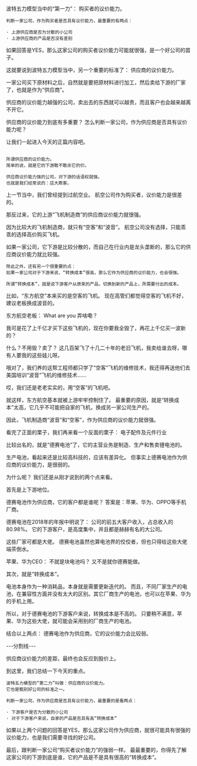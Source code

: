 
波特五力模型当中的“第一力”：
购买者的议价能力。

```
判断一家公司，作为购买者是否具有议价能力，最重要的有两点：

· 上游供应商是否为分散的小公司
· 上游供应商的产品是否没有差别
```

如果回答是YES，那么这家公司的购买者议价能力可能就很强，是一个好公司的苗子。

这就要说到波特五力模型当中，另一个重要的标准了：
供应商的议价能力。

一家公司买下原材料之后，自然就是要把原材料进行加工，然后卖给下游的厂家了，也就是作为“供应商”。

供应商的议价能力越强的公司，卖出去的东西就可以越贵，而且客户也会越来越离不开它。

供应商的议价能力到底有多重要？
怎么判断一家公司，作为供应商是否具有议价能力呢？

让我们一起进入今天的正篇内容吧。

```

所谓供应商的议价能力。
简单的说，就是它的下游敢不敢杀它的价。

供应商议价能力强的公司，对下游的话语权就强。
也就是我们经常说的：店大欺客。

```
上一节当中，我们曾经提到过航空业。
航空公司作为购买者，议价能力是很差的。

那反过来，它的上游“飞机制造商”的供应商议价能力就很强。

因为比较大的飞机制造商，就只有“空客”和“波音”。
航空公司没有选择，只能乖乖的选择高价购买飞机。


如果一家公司，它下游是比较分散的，而自己在行业内是龙头垄断的，那么它的供应商议价能力就比较强。

```    
除此之外，还有另一个很重要的点：
如果一家公司对于下游来说，“转换成本”很高，那么它作为供应商的议价能力，也会很强。

所谓“转换成本”，就是说下游客户从原来的产品，切换到新的产品上，所需要付出的成本。
```

比如，“东方航空”本来买的是空客的飞机。
现在高管们都觉得空客的飞机不好，建议老板换成波音的。

东方航空老板：
What are you 弄啥嘞？

我可是花了上千亿才买下这些飞机的，现在你要我全毁了，再花上千亿买一波新的？

什么？不用毁？卖了？
这几百架飞了十几二十年的老旧飞机，我卖给谁去呀，哪有人要我的这些娃儿呀。

哦对了，我们养的这帮工程师都只学了“空客”飞机的维修技术，我还得再送他们去美国培训“波音”飞机的维修技术……

哎，我们还是老老实实的，用“空客”的飞机吧。

就这样，东方航空基本就被上游牢牢控制住了。
最重要的原因，就是“转换成本”太高，它几乎不可能把自家的飞机，换成另一家公司生产的。

因此，飞机制造商“波音”和“空客”，作为供应商的议价能力就很强。


看完了正面的栗子，我们再来看一个反面的栗子：
电子配件及元件行业

比较出名的，就是“德赛电池”了，它的主营业务是制造、生产和售卖锂电池的。

生产电池，看起来还是比较高科技的，应该有差异化。
但事实上德赛电池作为供应商的议价能力，是很弱的。

为什么呢？
我们还是从刚才说到的两个点来看。

首先是上下游地位。

德赛电池作为供应商，它的客户都是谁呢？
答案是：苹果、华为、OPPO等手机厂商。

德赛电池在2018年的年报中明说了：
公司的前五大客户收入，占总收入的80.98%。
它的下游客户，是高度集中，并且都是赫赫有名的大公司。

这些厂家可都是大佬。
德赛电池虽然也算电池界的佼佼者，但也只得给这些大佬端茶倒水。

苹果、华为CEO：
不就是块电池吗？
又不是就你德赛能做。


其次，就是“转换成本”。

电池本身作为一种消耗品，本身就是需要更新迭代的。
而且，不同厂家生产的电池，在兼容性方面并没有太大的区别。其它厂商生产的电池，也可以在苹果、华为的手机上用。

所以，对于德赛电池的下游客户来说，转换成本是不高的。
只要稍不满意，苹果、华为这些大佬，就可能会采用别的厂商生产的电池。


结合以上两点：
德赛电池作为供应商，它的议价能力会比较弱。

---分割线---

供应商议价能力的差距，最终也会反应到股价上。


到这里，我们总结一下今天的重点。
```
波特五力模型的“第二力”叫做：供应商的议价能力。
它也是甄别好公司的标准之一。

判断一家公司，作为供应商是否具有议价能力，最重要的是看两点：

· 下游客户是否为分散的小公司
· 对于下游客户来说，自家的产品是否具有高“转换成本”
```
如果以上两个问题的回答是YES，那么这家公司作为供应商，就很可能具有很强的议价能力，也是我们需要寻找的好公司。

最后，跟判断一家公司“购买者议价能力”的强弱一样。
最最重要的，你得先了解这家公司的下游到底是谁，它的产品是不是具有很高的“转换成本”。
